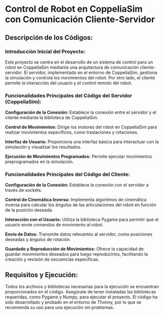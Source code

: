 # Control de Robot en CoppeliaSim con Comunicación Cliente-Servidor
## Descripción de los Códigos:
### Introducción Inicial del Proyecto:
Este proyecto se centra en el desarrollo de un sistema de control para un robot en CoppeliaSim mediante una arquitectura de comunicación cliente-servidor. El servidor, implementado en el entorno de CoppeliaSim, gestiona la simulación y controla los movimientos del robot. Por otro lado, el cliente permite la interacción del usuario y el control remoto del robot.

### Funcionalidades Principales del Código del Servidor (CoppeliaSim):

__Configuración de la Conexión:__ Establece la conexión entre el servidor y el cliente mediante la biblioteca de CoppeliaSim.

__Control de Movimientos:__ Dirige los motores del robot en CoppeliaSim para realizar movimientos específicos, como traslaciones y rotaciones.

__Interfaz de Usuario:__ Proporciona una interfaz básica para interactuar con la simulación y visualizar los resultados.

__Ejecución de Movimientos Programados:__ Permite ejecutar movimientos preprogramados en la simulación.

### Funcionalidades Principales del Código del Cliente:

__Configuración de la Conexión:__ Establece la conexión con el servidor a través de sockets.

__Control de Cinemática Inversa:__ Implementa algoritmos de cinemática inversa para calcular los ángulos de las articulaciones del robot en función de la posición deseada.

__Interacción con el Usuario:__ Utiliza la biblioteca Pygame para permitir que el usuario envíe comandos de movimiento al robot.

__Envío de Datos:__ Transmite datos relevantes al servidor, como posiciones deseadas y ángulos de rotación.

__Guardado y Reproducción de Movimientos:__ Ofrece la capacidad de guardar movimientos deseados para luego reproducirlos, facilitando la creación y revisión de secuencias específicas.

## Requisitos y Ejecución:
Todos los archivos y bibliotecas necesarias para la ejecución se encuentran proporcionados en el código. Asegúrate de tener instaladas las bibliotecas requeridas, como Pygame y Numpy, para ejecutar el proyecto. El código ha sido desarrollado y probado en el entorno de Thonny, por lo que se recomienda su uso para una ejecución sin problemas.





